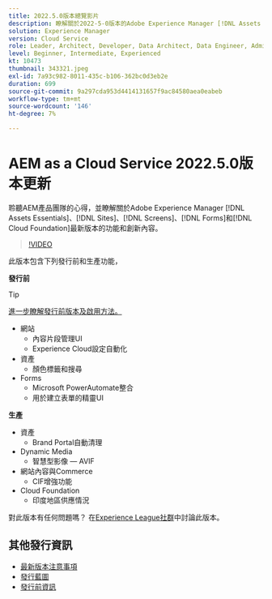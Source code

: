 ```yaml
---
title: 2022.5.0版本總覽影片
description: 瞭解關於2022-5-0版本的Adobe Experience Manager [!DNL Assets Essentials], [!DNL Sites], [!DNL Screens], [!DNL Forms] 和 [!DNL Cloud Foundation]的最新功能和創新內容。
solution: Experience Manager
version: Cloud Service
role: Leader, Architect, Developer, Data Architect, Data Engineer, Admin, User
level: Beginner, Intermediate, Experienced
kt: 10473
thumbnail: 343321.jpeg
exl-id: 7a93c982-8011-435c-b106-362bc0d3eb2e
duration: 699
source-git-commit: 9a297cda953d4414131657f9ac84580aea0eabeb
workflow-type: tm+mt
source-wordcount: '146'
ht-degree: 7%

---
```


# AEM as a Cloud Service 2022.5.0版本更新

聆聽AEM產品團隊的心得，並瞭解關於Adobe Experience Manager [!DNL Assets Essentials]、[!DNL Sites]、[!DNL Screens]、[!DNL Forms]和[!DNL Cloud Foundation]最新版本的功能和創新內容。

>[!VIDEO](https://video.tv.adobe.com/v/343321/?quality=12&learn=on)

此版本包含下列發行前和生產功能，

**發行前**

>[!TIP]
>
>[進一步瞭解發行前版本及啟用方法。](https://experienceleague.adobe.com/docs/experience-manager-cloud-service/content/release-notes/prerelease.html)

* 網站
   * 內容片段管理UI
   * Experience Cloud設定自動化
* 資產
   * 顏色標籤和搜尋
* Forms
   * Microsoft PowerAutomate整合
   * 用於建立表單的精靈UI

**生產**

* 資產
   * Brand Portal自動清理
* Dynamic Media
   * 智慧型影像 — AVIF
* 網站內容與Commerce
   * CIF增強功能
* Cloud Foundation
   * 印度地區供應情況

對此版本有任何問題嗎？  在[Experience League社群](https://adobe.ly/3NDPR8Y)中討論此版本。

## 其他發行資訊

* [最新版本注意事項](https://experienceleague.adobe.com/docs/experience-manager-cloud-service/content/release-notes/home.html?lang=zh-Hant)
* [發行藍圖](https://experienceleague.adobe.com/docs/experience-manager-release-information/aem-release-updates/update-releases-roadmap.html?lang=zh-Hant)
* [發行前資訊](https://experienceleague.adobe.com/docs/experience-manager-cloud-service/content/release-notes/prerelease.html)
